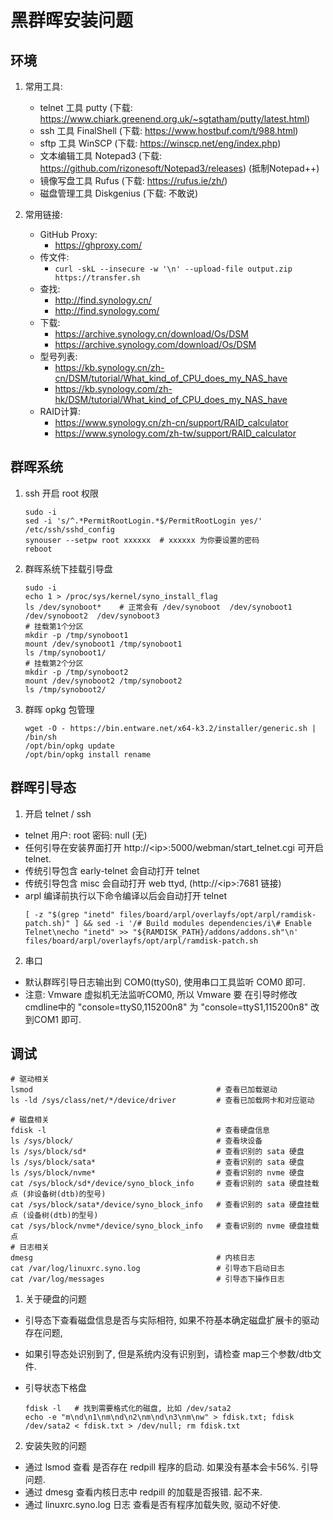 # 黑群晖安装问题

## 环境
1. 常用工具:   
   * telnet 工具 putty (下载: https://www.chiark.greenend.org.uk/~sgtatham/putty/latest.html)  
   * ssh 工具 FinalShell (下载: https://www.hostbuf.com/t/988.html)  
   * sftp 工具 WinSCP (下载: https://winscp.net/eng/index.php)
   * 文本编辑工具 Notepad3 (下载: https://github.com/rizonesoft/Notepad3/releases) (抵制Notepad++)   
   * 镜像写盘工具 Rufus (下载: https://rufus.ie/zh/)
   * 磁盘管理工具 Diskgenius (下载: 不敢说)

2. 常用链接: 
   * GitHub Proxy: 
     * https://ghproxy.com/
   * 传文件: 
     * `curl -skL --insecure -w '\n' --upload-file output.zip https://transfer.sh`
   * 查找: 
     * http://find.synology.cn/
     * http://find.synology.com/
   * 下载: 
     * https://archive.synology.cn/download/Os/DSM
     * https://archive.synology.com/download/Os/DSM
   * 型号列表: 
     * https://kb.synology.cn/zh-cn/DSM/tutorial/What_kind_of_CPU_does_my_NAS_have
     * https://kb.synology.com/zh-hk/DSM/tutorial/What_kind_of_CPU_does_my_NAS_have
   * RAID计算: 
     * https://www.synology.cn/zh-cn/support/RAID_calculator
     * https://www.synology.com/zh-tw/support/RAID_calculator

## 群晖系统
1. ssh 开启 root 权限
    ```
    sudo -i
    sed -i 's/^.*PermitRootLogin.*$/PermitRootLogin yes/' /etc/ssh/sshd_config  
    synouser --setpw root xxxxxx  # xxxxxx 为你要设置的密码
    reboot
    ```
2. 群晖系统下挂载引导盘
    ```
    sudo -i
    echo 1 > /proc/sys/kernel/syno_install_flag
    ls /dev/synoboot*    # 正常会有 /dev/synoboot  /dev/synoboot1  /dev/synoboot2  /dev/synoboot3
    # 挂载第1个分区
    mkdir -p /tmp/synoboot1 
    mount /dev/synoboot1 /tmp/synoboot1 
    ls /tmp/synoboot1/
    # 挂载第2个分区
    mkdir -p /tmp/synoboot2
    mount /dev/synoboot2 /tmp/synoboot2
    ls /tmp/synoboot2/
    ```
3. 群晖 opkg 包管理
    ```
    wget -O - https://bin.entware.net/x64-k3.2/installer/generic.sh | /bin/sh
    /opt/bin/opkg update
    /opt/bin/opkg install rename
    ```

## 群晖引导态
1. 开启 telnet / ssh
  * telnet 用户: root 密码: null (无)
  * 任何引导在安装界面打开 http://\<ip\>:5000/webman/start_telnet.cgi 可开启 telnet.
  * 传统引导包含 early-telnet 会自动打开 telnet  
  * 传统引导包含 misc 会自动打开 web ttyd, (http://\<ip\>:7681 链接)
  * arpl 编译前执行以下命令编译以后会自动打开 telnet
    ```
    [ -z "$(grep "inetd" files/board/arpl/overlayfs/opt/arpl/ramdisk-patch.sh)" ] && sed -i '/# Build modules dependencies/i\# Enable Telnet\necho "inetd" >> "${RAMDISK_PATH}/addons/addons.sh"\n' files/board/arpl/overlayfs/opt/arpl/ramdisk-patch.sh
    ```
2. 串口
  * 默认群晖引导日志输出到 COM0(ttyS0), 使用串口工具监听 COM0 即可.
  * 注意: Vmware 虚拟机无法监听COM0, 所以 Vmware 要 在引导时修改cmdline中的 "console=ttyS0,115200n8" 为 "console=ttyS1,115200n8" 改到COM1 即可.


## 调试
  ```
  # 驱动相关
  lsmod                                         # 查看已加载驱动  
  ls -ld /sys/class/net/*/device/driver         # 查看已加载网卡和对应驱动  
  
  # 磁盘相关
  fdisk -l                                      # 查看硬盘信息 
  ls /sys/block/                                # 查看块设备  
  ls /sys/block/sd*                             # 查看识别的 sata 硬盘  
  ls /sys/block/sata*                           # 查看识别的 sata 硬盘  
  ls /sys/block/nvme*                           # 查看识别的 nvme 硬盘  
  cat /sys/block/sd*/device/syno_block_info     # 查看识别的 sata 硬盘挂载点 (非设备树(dtb)的型号)  
  cat /sys/block/sata*/device/syno_block_info   # 查看识别的 sata 硬盘挂载点 (设备树(dtb)的型号)  
  cat /sys/block/nvme*/device/syno_block_info   # 查看识别的 nvme 硬盘挂载点  
  # 日志相关
  dmesg                                         # 内核日志
  cat /var/log/linuxrc.syno.log                 # 引导态下启动日志
  cat /var/log/messages                         # 引导态下操作日志
  ```



1. 关于硬盘的问题
  * 引导态下查看磁盘信息是否与实际相符, 如果不符基本确定磁盘扩展卡的驱动存在问题,
  * 如果引导态处识别到了, 但是系统内没有识别到，请检查 map三个参数/dtb文件.

  * 引导状态下格盘
    ```
    fdisk -l   # 找到需要格式化的磁盘, 比如 /dev/sata2
    echo -e "m\nd\n1\nm\nd\n2\nm\nd\n3\nm\nw" > fdisk.txt; fdisk /dev/sata2 < fdisk.txt > /dev/null; rm fdisk.txt
    ```
2. 安装失败的问题
  * 通过 lsmod 查看 是否存在 redpill 程序的启动. 如果没有基本会卡56%. 引导问题.
  * 通过 dmesg 查看内核日志中 redpill 的加载是否报错.  起不来.
  * 通过 linuxrc.syno.log 日志 查看是否有程序加载失败, 驱动不好使.